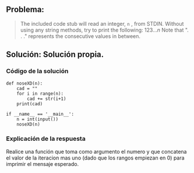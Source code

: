 ## Problema:

> The included code stub will read an integer, `n` , from STDIN.
> Without using any string methods, try to print the following:
> $123 . . .n$
> Note that ". . ." represents the consecutive values in between.
## Solución: Solución propia.
### Código de la solución
```
def noseXD(n):
	cad = ""
	for i in range(n):
		cad += str(i+1)
	print(cad)

if __name__ == '__main__':
	n = int(input())
	noseXD(n)
``` 
### Explicación de la respuesta
Realice una función que toma como argumento el numero y que concatena el valor de la iteracion mas uno (dado que los rangos empiezan en 0) para imprimir el mensaje esperado.